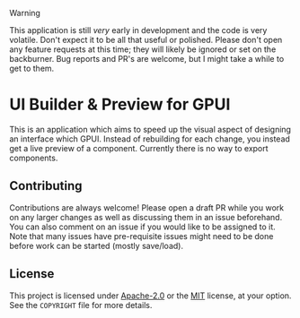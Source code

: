 > [!WARNING]
> This application is still *very* early in development and the code is very volatile. Don't expect it to be all that useful or polished. Please don't open any feature requests at this time; they will likely be ignored or set on the backburner. Bug reports and PR's are welcome, but I might take a while to get to them.

# UI Builder & Preview for GPUI

This is an application which aims to speed up the visual aspect of designing an interface which GPUI. Instead of rebuilding for each change, you instead get a live preview of a component. Currently there is no way to export components.

## Contributing

Contributions are always welcome! Please open a draft PR while you work on any larger changes as well as discussing them in an issue beforehand. You can also comment on an issue if you would like to be assigned to it. Note that many issues have pre-requisite issues might need to be done before work can be started (mostly save/load).

## License

This project is licensed under [Apache-2.0](http://www.apache.org/licenses/LICENSE-2.0) or the [MIT](http://opensource.org/licenses/MIT) license, at your option. See the `COPYRIGHT` file for more details.
